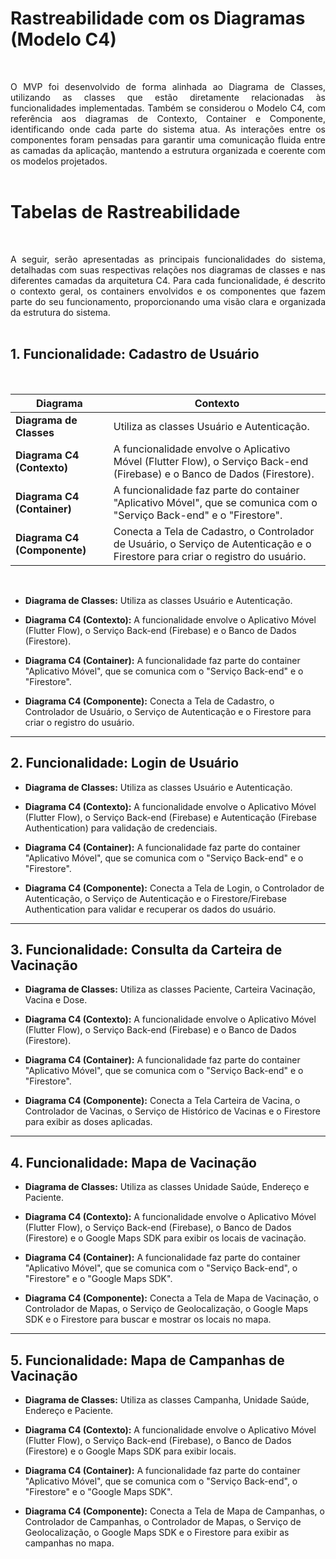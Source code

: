 # Rastreabilidade com os Diagramas (Modelo C4)
<br>

<p align="justify">O MVP foi desenvolvido de forma alinhada ao Diagrama de Classes, utilizando as classes que estão diretamente relacionadas às funcionalidades implementadas. Também se considerou o Modelo C4, com referência aos diagramas de Contexto, Container e Componente, identificando onde cada parte do sistema atua. As interações entre os componentes foram pensadas para garantir uma comunicação fluida entre as camadas da aplicação, mantendo a estrutura organizada e coerente com os modelos projetados.
<br>
<br>
  
# Tabelas de Rastreabilidade
<br> 

<p align="justify">A seguir, serão apresentadas as principais funcionalidades do sistema, detalhadas com suas respectivas relações nos diagramas de classes e nas diferentes camadas da arquitetura C4. Para cada funcionalidade, é descrito o contexto geral, os containers envolvidos e os componentes que fazem parte do seu funcionamento, proporcionando uma visão clara e organizada da estrutura do sistema.
<br>
<br> 

## 1. Funcionalidade: Cadastro de Usuário
<br>

| Diagrama | Contexto |
|-|-|
|**Diagrama de Classes**| Utiliza as classes Usuário e Autenticação. |
|**Diagrama C4 (Contexto)**| A funcionalidade envolve o Aplicativo Móvel (Flutter Flow), o Serviço Back-end (Firebase) e o Banco de Dados (Firestore). |
| **Diagrama C4 (Container)** | A funcionalidade faz parte do container "Aplicativo Móvel", que se comunica com o "Serviço Back-end" e o "Firestore". |
|**Diagrama C4 (Componente)** | Conecta a Tela de Cadastro, o Controlador de Usuário, o Serviço de Autenticação e o Firestore para criar o registro do usuário. |
<br>

- **Diagrama de Classes:** Utiliza as classes Usuário e Autenticação.

- **Diagrama C4 (Contexto):** A funcionalidade envolve o Aplicativo Móvel (Flutter Flow), o Serviço Back-end (Firebase) e o Banco de Dados (Firestore).

- **Diagrama C4 (Container):** A funcionalidade faz parte do container "Aplicativo Móvel", que se comunica com o "Serviço Back-end" e o "Firestore".

- **Diagrama C4 (Componente):** Conecta a Tela de Cadastro, o Controlador de Usuário, o Serviço de Autenticação e o Firestore para criar o registro do usuário.

---

## 2. Funcionalidade: Login de Usuário

- **Diagrama de Classes:** Utiliza as classes Usuário e Autenticação.

- **Diagrama C4 (Contexto):** A funcionalidade envolve o Aplicativo Móvel (Flutter Flow), o Serviço Back-end (Firebase) e Autenticação (Firebase Authentication) para validação de credenciais.

- **Diagrama C4 (Container):** A funcionalidade faz parte do container "Aplicativo Móvel", que se comunica com o "Serviço Back-end" e o "Firestore".

- **Diagrama C4 (Componente):** Conecta a Tela de Login, o Controlador de Autenticação, o Serviço de Autenticação e o Firestore/Firebase Authentication para validar e recuperar os dados do usuário.

---

## 3. Funcionalidade: Consulta da Carteira de Vacinação

- **Diagrama de Classes:** Utiliza as classes Paciente, Carteira Vacinação, Vacina e Dose.

- **Diagrama C4 (Contexto):** A funcionalidade envolve o Aplicativo Móvel (Flutter Flow), o Serviço Back-end (Firebase) e o Banco de Dados (Firestore).

- **Diagrama C4 (Container):** A funcionalidade faz parte do container "Aplicativo Móvel", que se comunica com o "Serviço Back-end" e o "Firestore".

- **Diagrama C4 (Componente):** Conecta a Tela Carteira de Vacina, o Controlador de Vacinas, o Serviço de Histórico de Vacinas e o Firestore para exibir as doses aplicadas.

---

## 4. Funcionalidade: Mapa de Vacinação

- **Diagrama de Classes:** Utiliza as classes Unidade Saúde, Endereço e Paciente.

- **Diagrama C4 (Contexto):** A funcionalidade envolve o Aplicativo Móvel (Flutter Flow), o Serviço Back-end (Firebase), o Banco de Dados (Firestore) e o Google Maps SDK para exibir os locais de vacinação.

- **Diagrama C4 (Container):** A funcionalidade faz parte do container "Aplicativo Móvel", que se comunica com o "Serviço Back-end", o "Firestore" e o "Google Maps SDK".

- **Diagrama C4 (Componente):** Conecta a Tela de Mapa de Vacinação, o Controlador de Mapas, o Serviço de Geolocalização, o Google Maps SDK e o Firestore para buscar e mostrar os locais no mapa.

---

## 5. Funcionalidade: Mapa de Campanhas de Vacinação

- **Diagrama de Classes:** Utiliza as classes Campanha, Unidade Saúde, Endereço e Paciente.

- **Diagrama C4 (Contexto):** A funcionalidade envolve o Aplicativo Móvel (Flutter Flow), o Serviço Back-end (Firebase), o Banco de Dados (Firestore) e o Google Maps SDK para exibir locais.

- **Diagrama C4 (Container):** A funcionalidade faz parte do container "Aplicativo Móvel", que se comunica com o "Serviço Back-end", o "Firestore" e o "Google Maps SDK".

- **Diagrama C4 (Componente):** Conecta a Tela de Mapa de Campanhas, o Controlador de Campanhas, o Controlador de Mapas, o Serviço de Geolocalização, o Google Maps SDK e o Firestore para exibir as campanhas no mapa.
